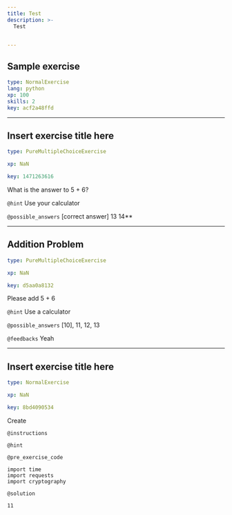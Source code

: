 ```yaml
---
title: Test
description: >-
  Test


---
```

## Sample exercise

```yaml
type: NormalExercise
lang: python
xp: 100
skills: 2
key: acf2a48ffd
```














---
## Insert exercise title here

```yaml
type: PureMultipleChoiceExercise

xp: NaN

key: 1471263616
```

What is the answer to 5 + 6?


`@hint`
Use your calculator





`@possible_answers`
[correct answer]
13
14**





---
## Addition Problem

```yaml
type: PureMultipleChoiceExercise

xp: NaN

key: d5aa0a8132
```

Please add 5 + 6


`@hint`
Use a calculator





`@possible_answers`
[10], 11, 12, 13

`@feedbacks`
Yeah




---
## Insert exercise title here

```yaml
type: NormalExercise

xp: NaN

key: 8bd4090534
```

Create

`@instructions`


`@hint`


`@pre_exercise_code`
```{}
import time
import requests
import cryptography
```

`@solution`
```{}
11
```





